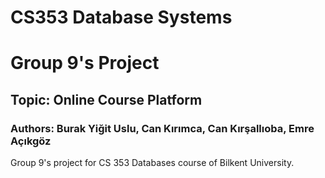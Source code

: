 # CS353 Database Systems
# Group 9's Project 
## Topic: Online Course Platform
### Authors: Burak Yiğit Uslu, Can Kırımca, Can Kırşallıoba, Emre Açıkgöz

Group 9's project for CS 353 Databases course of Bilkent University.

